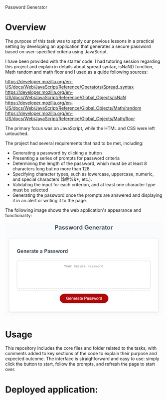 Password Generator

# Overview

The purpose of this task was to apply our previous lessons in a practical setting by developing an application that generates a secure password based on user-specified criteria using JavaScript.

I have been provided with the starter code. I had tutoring session regarding this project and explain in details about spread syntax, isNaN() function, Math random and math floor and I used as a quide following sources:

https://developer.mozilla.org/en-US/docs/Web/JavaScript/Reference/Operators/Spread_syntax
https://developer.mozilla.org/en-US/docs/Web/JavaScript/Reference/Global_Objects/isNaN
https://developer.mozilla.org/en-US/docs/Web/JavaScript/Reference/Global_Objects/Math/random
https://developer.mozilla.org/en-US/docs/Web/JavaScript/Reference/Global_Objects/Math/floor

The primary focus was on JavaScript, while the HTML and CSS were left untouched.

The project had several requirements that had to be met, including:

- Generating a password by clicking a button
- Presenting a series of prompts for password criteria
- Determining the length of the password, which must be at least 8 characters long but no more than 128.
- Specifying character types, such as lowercase, uppercase, numeric, and special characters ($@%&\*, etc.).
- Validating the input for each criterion, and at least one character type must be selected
- Generating the password once the prompts are answered and displaying it in an alert or writing it to the page.

The following image shows the web application's appearance and functionality:

![password generator demo](./assets/05-javascript-challenge-demo.png)

# Usage

This repository includes the core files and folder related to the tasks, with comments added to key sections of the code to explain their purpose and expected outcome. The interface is straighforward and easy to use: simply click the button to start, follow the prompts, and refresh the page to start over.

# Deployed application:
